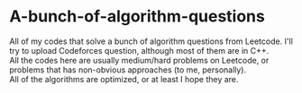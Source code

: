 # A-bunch-of-algorithm-questions
All of my codes that solve a bunch of algorithm questions from Leetcode. I'll try to upload Codeforces question, although most of them are in C++. <br/>
All the codes here are usually medium/hard problems on Leetcode, or problems that has non-obvious approaches (to me, personally). <br/>
All of the algorithms are optimized, or at least I hope they are.
